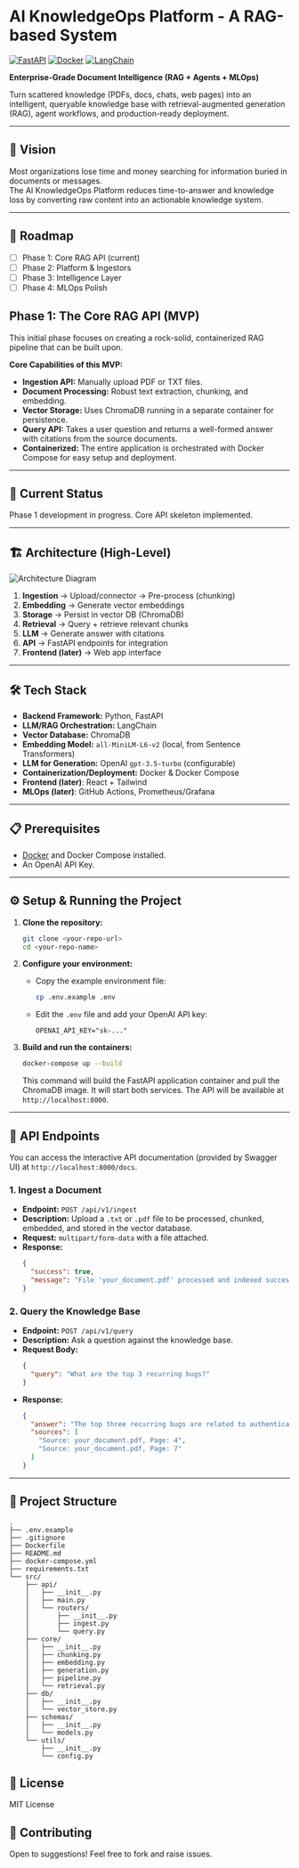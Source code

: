 # AI KnowledgeOps Platform - A RAG-based System

[![FastAPI](https://img.shields.io/badge/FastAPI-0.110+-009688?logo=fastapi)](https://fastapi.tiangolo.com/)
[![Docker](https://img.shields.io/badge/Docker-ready-blue?logo=docker)](https://www.docker.com/)
[![LangChain](https://img.shields.io/badge/LangChain-Integration-yellow)](https://www.langchain.com/)


**Enterprise-Grade Document Intelligence (RAG + Agents + MLOps)**

Turn scattered knowledge (PDFs, docs, chats, web pages) into an intelligent, queryable knowledge base with retrieval-augmented generation (RAG), agent workflows, and production-ready deployment.

---

## 🚀 Vision
Most organizations lose time and money searching for information buried in documents or messages.  
The AI KnowledgeOps Platform reduces time-to-answer and knowledge loss by converting raw content into an actionable knowledge system.

---
## 🔮 Roadmap
- [ ] Phase 1: Core RAG API (current)
- [ ] Phase 2: Platform & Ingestors
- [ ] Phase 3: Intelligence Layer
- [ ] Phase 4: MLOps Polish

##  Phase 1: The Core RAG API (MVP)

This initial phase focuses on creating a rock-solid, containerized RAG pipeline that can be built upon.

**Core Capabilities of this MVP:**
-   **Ingestion API:** Manually upload PDF or TXT files.
-   **Document Processing:** Robust text extraction, chunking, and embedding.
-   **Vector Storage:** Uses ChromaDB running in a separate container for persistence.
-   **Query API:** Takes a user question and returns a well-formed answer with citations from the source documents.
-   **Containerized:** The entire application is orchestrated with Docker Compose for easy setup and deployment.

---

## 📌 Current Status
Phase 1 development in progress. Core API skeleton implemented.

---

## 🏗️ Architecture (High-Level)

![Architecture Diagram](docs/architecture.png)

1. **Ingestion** → Upload/connector → Pre-process (chunking)  
2. **Embedding** → Generate vector embeddings  
3. **Storage** → Persist in vector DB (ChromaDB)  
4. **Retrieval** → Query + retrieve relevant chunks  
5. **LLM** → Generate answer with citations  
6. **API** → FastAPI endpoints for integration  
7. **Frontend (later)** → Web app interface  

---

## 🛠️ Tech Stack

-   **Backend Framework:** Python, FastAPI
-   **LLM/RAG Orchestration:** LangChain
-   **Vector Database:** ChromaDB
-   **Embedding Model:** `all-MiniLM-L6-v2` (local, from Sentence Transformers)
-   **LLM for Generation:** OpenAI `gpt-3.5-turbo` (configurable)
-   **Containerization/Deployment:** Docker & Docker Compose
-   **Frontend (later)**: React + Tailwind  
-   **MLOps (later)**: GitHub Actions, Prometheus/Grafana  

---

## 📋 Prerequisites

-   [Docker](https://www.docker.com/get-started) and Docker Compose installed.
-   An OpenAI API Key.

---

## ⚙️ Setup & Running the Project

1.  **Clone the repository:**
    ```bash
    git clone <your-repo-url>
    cd <your-repo-name>
    ```

2.  **Configure your environment:**
    -   Copy the example environment file:
        ```bash
        cp .env.example .env
        ```
    -   Edit the `.env` file and add your OpenAI API key:
        ```
        OPENAI_API_KEY="sk-..."
        ```

3.  **Build and run the containers:**
    ```bash
    docker-compose up --build
    ```
    This command will build the FastAPI application container and pull the ChromaDB image. It will start both services. The API will be available at `http://localhost:8000`.

---

## 📡 API Endpoints

You can access the interactive API documentation (provided by Swagger UI) at `http://localhost:8000/docs`.

### 1. Ingest a Document

-   **Endpoint:** `POST /api/v1/ingest`
-   **Description:** Upload a `.txt` or `.pdf` file to be processed, chunked, embedded, and stored in the vector database.
-   **Request:** `multipart/form-data` with a file attached.
-   **Response:**
    ```json
    {
      "success": true,
      "message": "File 'your_document.pdf' processed and indexed successfully."
    }
    ```

### 2. Query the Knowledge Base

-   **Endpoint:** `POST /api/v1/query`
-   **Description:** Ask a question against the knowledge base.
-   **Request Body:**
    ```json
    {
      "query": "What are the top 3 recurring bugs?"
    }
    ```
-   **Response:**
    ```json
    {
      "answer": "The top three recurring bugs are related to authentication failures, data synchronization issues, and UI rendering problems on mobile devices.",
      "sources": [
        "Source: your_document.pdf, Page: 4",
        "Source: your_document.pdf, Page: 7"
      ]
    }
    ```

---

## 📂 Project Structure

```
.
├── .env.example
├── .gitignore
├── Dockerfile
├── README.md
├── docker-compose.yml
├── requirements.txt
└── src/
    ├── api/
    │   ├── __init__.py
    │   ├── main.py
    │   └── routers/
    │       ├── __init__.py
    │       ├── ingest.py
    │       └── query.py
    ├── core/
    │   ├── __init__.py
    │   ├── chunking.py
    │   ├── embedding.py
    │   ├── generation.py
    │   ├── pipeline.py
    │   └── retrieval.py
    ├── db/
    │   ├── __init__.py
    │   └── vector_store.py
    ├── schemas/
    │   ├── __init__.py
    │   └── models.py
    └── utils/
        ├── __init__.py
        └── config.py
```

## 📜 License
MIT License

## 🤝 Contributing
Open to suggestions! Feel free to fork and raise issues.
